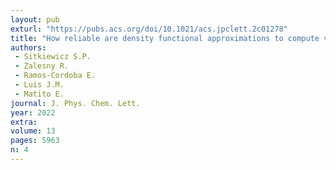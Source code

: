 ```yaml
---
layout: pub
exturl: "https://pubs.acs.org/doi/10.1021/acs.jpclett.2c01278"
title: "How reliable are density functional approximations to compute vibrational spectroscopies?"
authors:
 - Sitkiewicz S.P.
 - Zalesny R.
 - Ramos-Cordoba E.
 - Luis J.M.
 - Matito E.
journal: J. Phys. Chem. Lett.
year: 2022
extra: 
volume: 13
pages: 5963
n: 4
---
```

